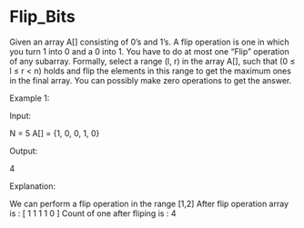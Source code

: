 # Flip_Bits

Given an array A[] consisting of 0’s and 1’s. A flip operation is one in which you turn 1 into 0 and a 0 into 1. You have to do at most one “Flip” operation of any subarray. Formally, select a range (l, r) in the array A[], such that (0 ≤ l ≤ r < n) holds and flip the elements in this range to get the maximum ones in the final array. You can possibly make zero operations to get the answer.

Example 1:

Input:

N = 5
A[] = {1, 0, 0, 1, 0} 

Output:

4

Explanation:

We can perform a flip operation in the range [1,2]
After flip operation array is : [ 1 1 1 1 0 ]
Count of one after fliping is : 4
